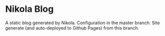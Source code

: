 Nikola Blog
=====
A static blog generated by Nikola. Configuration in the master branch. Site generate (and auto-deployed to Github Pages) from this branch.
